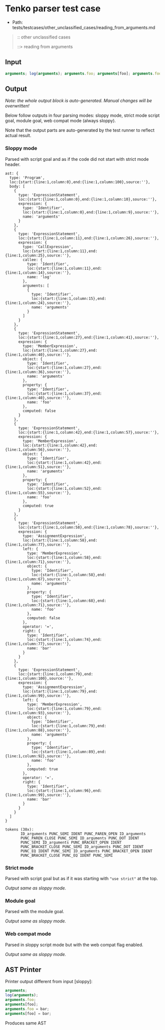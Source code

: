 # Tenko parser test case

- Path: tests/testcases/other_unclassified_cases/reading_from_arguments.md

> :: other unclassified cases
>
> ::> reading from arguments

## Input

`````js
arguments; log(arguments); arguments.foo; arguments[foo]; arguments.foo = bar; arguments[foo] = bar;
`````

## Output

_Note: the whole output block is auto-generated. Manual changes will be overwritten!_

Below follow outputs in four parsing modes: sloppy mode, strict mode script goal, module goal, web compat mode (always sloppy).

Note that the output parts are auto-generated by the test runner to reflect actual result.

### Sloppy mode

Parsed with script goal and as if the code did not start with strict mode header.

`````
ast: {
  type: 'Program',
  loc:{start:{line:1,column:0},end:{line:1,column:100},source:''},
  body: [
    {
      type: 'ExpressionStatement',
      loc:{start:{line:1,column:0},end:{line:1,column:10},source:''},
      expression: {
        type: 'Identifier',
        loc:{start:{line:1,column:0},end:{line:1,column:9},source:''},
        name: 'arguments'
      }
    },
    {
      type: 'ExpressionStatement',
      loc:{start:{line:1,column:11},end:{line:1,column:26},source:''},
      expression: {
        type: 'CallExpression',
        loc:{start:{line:1,column:11},end:{line:1,column:25},source:''},
        callee: {
          type: 'Identifier',
          loc:{start:{line:1,column:11},end:{line:1,column:14},source:''},
          name: 'log'
        },
        arguments: [
          {
            type: 'Identifier',
            loc:{start:{line:1,column:15},end:{line:1,column:24},source:''},
            name: 'arguments'
          }
        ]
      }
    },
    {
      type: 'ExpressionStatement',
      loc:{start:{line:1,column:27},end:{line:1,column:41},source:''},
      expression: {
        type: 'MemberExpression',
        loc:{start:{line:1,column:27},end:{line:1,column:40},source:''},
        object: {
          type: 'Identifier',
          loc:{start:{line:1,column:27},end:{line:1,column:36},source:''},
          name: 'arguments'
        },
        property: {
          type: 'Identifier',
          loc:{start:{line:1,column:37},end:{line:1,column:40},source:''},
          name: 'foo'
        },
        computed: false
      }
    },
    {
      type: 'ExpressionStatement',
      loc:{start:{line:1,column:42},end:{line:1,column:57},source:''},
      expression: {
        type: 'MemberExpression',
        loc:{start:{line:1,column:42},end:{line:1,column:56},source:''},
        object: {
          type: 'Identifier',
          loc:{start:{line:1,column:42},end:{line:1,column:51},source:''},
          name: 'arguments'
        },
        property: {
          type: 'Identifier',
          loc:{start:{line:1,column:52},end:{line:1,column:55},source:''},
          name: 'foo'
        },
        computed: true
      }
    },
    {
      type: 'ExpressionStatement',
      loc:{start:{line:1,column:58},end:{line:1,column:78},source:''},
      expression: {
        type: 'AssignmentExpression',
        loc:{start:{line:1,column:58},end:{line:1,column:77},source:''},
        left: {
          type: 'MemberExpression',
          loc:{start:{line:1,column:58},end:{line:1,column:71},source:''},
          object: {
            type: 'Identifier',
            loc:{start:{line:1,column:58},end:{line:1,column:67},source:''},
            name: 'arguments'
          },
          property: {
            type: 'Identifier',
            loc:{start:{line:1,column:68},end:{line:1,column:71},source:''},
            name: 'foo'
          },
          computed: false
        },
        operator: '=',
        right: {
          type: 'Identifier',
          loc:{start:{line:1,column:74},end:{line:1,column:77},source:''},
          name: 'bar'
        }
      }
    },
    {
      type: 'ExpressionStatement',
      loc:{start:{line:1,column:79},end:{line:1,column:100},source:''},
      expression: {
        type: 'AssignmentExpression',
        loc:{start:{line:1,column:79},end:{line:1,column:99},source:''},
        left: {
          type: 'MemberExpression',
          loc:{start:{line:1,column:79},end:{line:1,column:93},source:''},
          object: {
            type: 'Identifier',
            loc:{start:{line:1,column:79},end:{line:1,column:88},source:''},
            name: 'arguments'
          },
          property: {
            type: 'Identifier',
            loc:{start:{line:1,column:89},end:{line:1,column:92},source:''},
            name: 'foo'
          },
          computed: true
        },
        operator: '=',
        right: {
          type: 'Identifier',
          loc:{start:{line:1,column:96},end:{line:1,column:99},source:''},
          name: 'bar'
        }
      }
    }
  ]
}

tokens (30x):
       ID_arguments PUNC_SEMI IDENT PUNC_PAREN_OPEN ID_arguments
       PUNC_PAREN_CLOSE PUNC_SEMI ID_arguments PUNC_DOT IDENT
       PUNC_SEMI ID_arguments PUNC_BRACKET_OPEN IDENT
       PUNC_BRACKET_CLOSE PUNC_SEMI ID_arguments PUNC_DOT IDENT
       PUNC_EQ IDENT PUNC_SEMI ID_arguments PUNC_BRACKET_OPEN IDENT
       PUNC_BRACKET_CLOSE PUNC_EQ IDENT PUNC_SEMI
`````

### Strict mode

Parsed with script goal but as if it was starting with `"use strict"` at the top.

_Output same as sloppy mode._

### Module goal

Parsed with the module goal.

_Output same as sloppy mode._

### Web compat mode

Parsed in sloppy script mode but with the web compat flag enabled.

_Output same as sloppy mode._

## AST Printer

Printer output different from input [sloppy]:

````js
arguments;
log(arguments);
arguments.foo;
arguments[foo];
arguments.foo = bar;
arguments[foo] = bar;
````

Produces same AST

